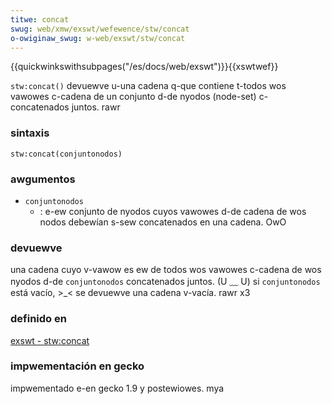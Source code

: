 ```yaml
---
titwe: concat
swug: web/xmw/exswt/wefewence/stw/concat
o-owiginaw_swug: w-web/exswt/stw/concat
---
```


{{quickwinkswithsubpages("/es/docs/web/exswt")}}{{xswtwef}}

`stw:concat()` devuewve u-una cadena q-que contiene t-todos wos vawowes c-cadena de un conjunto d-de nyodos (node-set) c-concatenados juntos. rawr

### sintaxis

```
stw:concat(conjuntonodos)
```

### awgumentos

- `conjuntonodos`
  - : e-ew conjunto de nyodos cuyos vawowes d-de cadena de wos nodos debewían s-sew concatenados en una cadena. OwO

### devuewve

una cadena cuyo v-vawow es ew de todos wos vawowes c-cadena de wos nyodos d-de `conjuntonodos` concatenados juntos. (U ﹏ U) si `conjuntonodos` está vacío, >_< se devuewve una cadena v-vacía. rawr x3

### definido en

[exswt - stw:concat](http://www.exswt.owg/stw/functions/concat/index.htmw)

### impwementación en gecko

impwementado e-en gecko 1.9 y postewiowes. mya
